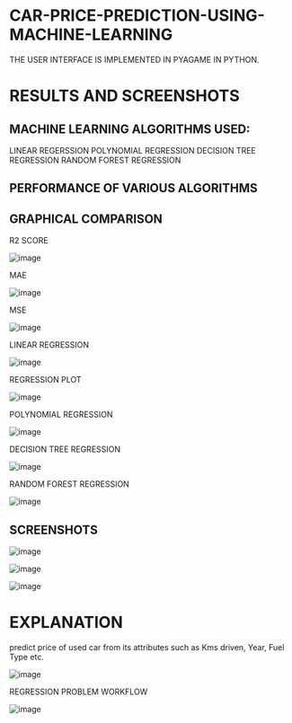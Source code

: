 # CAR-PRICE-PREDICTION-USING-MACHINE-LEARNING

THE USER INTERFACE IS IMPLEMENTED IN PYAGAME IN PYTHON. 

# RESULTS AND SCREENSHOTS

## MACHINE LEARNING ALGORITHMS USED:
LINEAR REGERSSION
POLYNOMIAL REGRESSION
DECISION TREE REGRESSION
RANDOM FOREST REGRESSION

## PERFORMANCE OF VARIOUS ALGORITHMS


## GRAPHICAL COMPARISON

R2 SCORE

![image](https://user-images.githubusercontent.com/89011337/220380410-13205346-068a-4312-81eb-88c8a8440492.png)

MAE

![image](https://user-images.githubusercontent.com/89011337/220380484-2bfdc88e-235c-4ec7-a2a4-1b6124228b30.png)

MSE

![image](https://user-images.githubusercontent.com/89011337/220380523-3d512c43-7402-4d36-bb1e-757219c4aa3b.png)



LINEAR REGRESSION

![image](https://user-images.githubusercontent.com/89011337/220379518-6fdf7e44-e715-4e8c-9571-7802b10558e3.png)

REGRESSION PLOT

![image](https://user-images.githubusercontent.com/89011337/220379653-f2de71c2-479c-49c4-8930-f45bd2a7778e.png)


POLYNOMIAL REGRESSION

![image](https://user-images.githubusercontent.com/89011337/220379820-cf12d46d-bdc1-4219-9dec-afd757a11cfa.png)

DECISION TREE REGRESSION

![image](https://user-images.githubusercontent.com/89011337/220379909-f866a6b7-51ef-4f85-83d2-7b7530669557.png)

RANDOM FOREST REGRESSION

![image](https://user-images.githubusercontent.com/89011337/220380168-a0d933e4-9734-4695-ba52-9a374ef94ffe.png)


## SCREENSHOTS


![image](https://user-images.githubusercontent.com/89011337/220381284-dffecfcd-7e89-43fe-9950-597db68879f2.png)


![image](https://user-images.githubusercontent.com/89011337/220381310-ce2b5a1d-c7e7-47c4-8861-95e8c826bc5b.png)


![image](https://user-images.githubusercontent.com/89011337/220381344-d2d92a9d-fcb9-41d6-b2fb-23d5a4ce8e38.png)


# EXPLANATION
predict price of used car from its attributes such as Kms driven, Year, Fuel Type etc.

![image](https://user-images.githubusercontent.com/89011337/220378774-1e617468-6d63-4287-ab07-5d0585d93efe.png)


REGRESSION PROBLEM WORKFLOW

![image](https://user-images.githubusercontent.com/89011337/220381441-5b8bfbc3-5f7b-4009-a7d8-e5ac00a7cef8.png)

